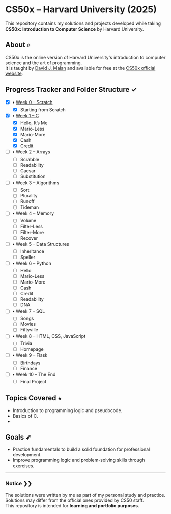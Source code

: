 # CS50x – Harvard University (2025)  
This repository contains my solutions and projects developed while taking **CS50x: Introduction to Computer Science** by Harvard University.  

## About ⌕  
CS50x is the online version of Harvard University's introduction to computer science and the art of programming.  
It is taught by [David J. Malan](https://cs.harvard.edu/malan/) and available for free at the [CS50x official website](https://cs50.harvard.edu/x/).  

## Progress Tracker and Folder Structure ✓  
- [x] 🢒 [Week 0 – Scratch](week0/scratch/README.md)
  - [x] Starting from Scratch
- [x] 🢒 [Week 1 – C](week1/README.md)
  - [x] Hello, It’s Me
  - [x] Mario-Less
  - [x] Mario-More
  - [x] Cash
  - [x] Credit
- [ ] 🢒 Week 2 – Arrays
  - [ ] Scrabble
  - [ ] Readability
  - [ ] Caesar
  - [ ] Substitution
- [ ] 🢒 Week 3 – Algorithms
  - [ ] Sort
  - [ ] Plurality
  - [ ] Runoff
  - [ ] Tideman
- [ ] 🢒 Week 4 – Memory
  - [ ] Volume
  - [ ] Filter-Less
  - [ ] Filter-More
  - [ ] Recover
- [ ] 🢒 Week 5 – Data Structures
  - [ ] Inheritance
  - [ ] Speller
- [ ] 🢒 Week 6 – Python
  - [ ] Hello
  - [ ] Mario-Less
  - [ ] Mario-More
  - [ ] Cash
  - [ ] Credit
  - [ ] Readability
  - [ ] DNA
- [ ] 🢒 Week 7 – SQL
  - [ ] Songs
  - [ ] Movies
  - [ ] Fiftyville
- [ ] 🢒 Week 8 – HTML, CSS, JavaScript
  - [ ] Trivia
  - [ ] Homepage
- [ ] 🢒 Week 9 – Flask
  - [ ] Birthdays
  - [ ] Finance
- [ ] 🢒 Week 10 – The End
  - [ ] Final Project

## Topics Covered ⭑
- Introduction to programming logic and pseudocode.
- Basics of C.
-  

## Goals ➶
- Practice fundamentals to build a solid foundation for professional development.  
- Improve programming logic and problem-solving skills through exercises.  

---  

### Notice ❯❯
The solutions were written by me as part of my personal study and practice.  
Solutions may differ from the official ones provided by CS50 staff.  
This repository is intended for **learning and portfolio purposes**.  
